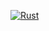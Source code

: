 [![Rust](https://github.com/pierwill/gaussiant/actions/workflows/rust.yml/badge.svg)](https://github.com/pierwill/gaussiant/actions/workflows/rust.yml)
